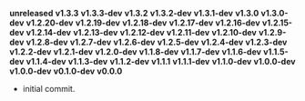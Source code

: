 **unreleased**
**v1.3.3**
**v1.3.3-dev**
**v1.3.2**
**v1.3.2-dev**
**v1.3.1-dev**
**v1.3.0**
**v1.3.0-dev**
**v1.2.20-dev**
**v1.2.19-dev**
**v1.2.18-dev**
**v1.2.17-dev**
**v1.2.16-dev**
**v1.2.15-dev**
**v1.2.14-dev**
**v1.2.13-dev**
**v1.2.12-dev**
**v1.2.11-dev**
**v1.2.10-dev**
**v1.2.9-dev**
**v1.2.8-dev**
**v1.2.7-dev**
**v1.2.6-dev**
**v1.2.5-dev**
**v1.2.4-dev**
**v1.2.3-dev**
**v1.2.2-dev**
**v1.2.1-dev**
**v1.2.0-dev**
**v1.1.8-dev**
**v1.1.7-dev**
**v1.1.6-dev**
**v1.1.5-dev**
**v1.1.4-dev**
**v1.1.3-dev**
**v1.1.2-dev**
**v1.1.1**
**v1.1.1-dev**
**v1.1.0-dev**
**v1.0.0-dev**
**v1.0.0-dev**
**v0.1.0-dev**
**v0.0.0**

- initial commit.